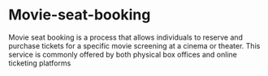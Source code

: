# Movie-seat-booking
Movie seat booking is a process that allows individuals to reserve and purchase tickets for a specific movie screening at a cinema or theater. This service is commonly offered by both physical box offices and online ticketing platforms
